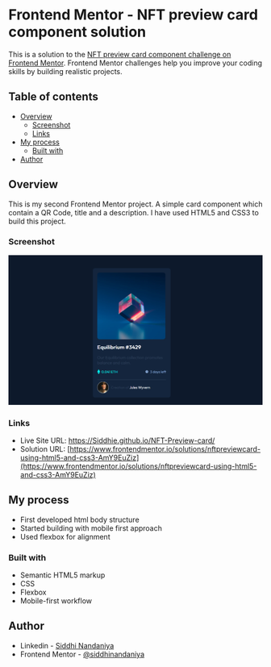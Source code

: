 # Frontend Mentor - NFT preview card component solution

This is a solution to the [NFT preview card component challenge on Frontend Mentor](https://www.frontendmentor.io/challenges/nft-preview-card-component-SbdUL_w0U). Frontend Mentor challenges help you improve your coding skills by building realistic projects. 

## Table of contents

- [Overview](#overview)
  - [Screenshot](#screenshot)
  - [Links](#links)
- [My process](#my-process)
  - [Built with](#built-with)
- [Author](#author)


## Overview
This is my second Frontend Mentor project. A simple card component which contain a QR Code, title and a description. I have used HTML5 and CSS3 to build this project.

### Screenshot

![](./screenshot.png)


### Links

- Live Site URL: https://Siddhie.github.io/NFT-Preview-card/
- Solution URL: [https://www.frontendmentor.io/solutions/nftpreviewcard-using-html5-and-css3-AmY9EuZiz](https://www.frontendmentor.io/solutions/nftpreviewcard-using-html5-and-css3-AmY9EuZiz)


## My process

- First developed html body structure
- Started building with mobile first approach
- Used flexbox for alignment


### Built with

- Semantic HTML5 markup
- CSS
- Flexbox
- Mobile-first workflow

## Author

- Linkedin - [Siddhi Nandaniya](https://www.linkedin.com/in/siddhie/)
- Frontend Mentor - [@siddhinandaniya](https://www.frontendmentor.io/profile/Siddhie)

